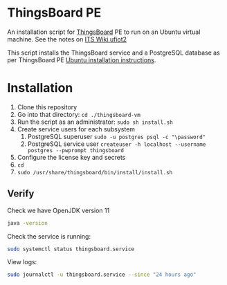 # ThingsBoard PE
An installation script for [ThingsBoard](https://thingsboard.io/) PE to run on an Ubuntu virtual machine. See the notes on [ITS Wiki ufiot2](https://itswiki.shef.ac.uk/wiki/Ufiot2)

This script installs the ThingsBoard service and a PostgreSQL database as per ThingsBoard PE [Ubuntu installation instructions](https://thingsboard.io/docs/user-guide/install/pe/ubuntu/).

# Installation

1. Clone this repository
2. Go into that directory: `cd ./thingsboard-vm`
3. Run the script as an administrator: `sudo sh install.sh`
4. Create service users for each subsystem
   1. PostgreSQL superuser `sudo -u postgres psql -c "\password"`
   2. PostgreSQL service user `createuser -h localhost --username postgres --pwprompt thingsboard`
5. Configure the license key and secrets
6. `cd`
7. `sudo /usr/share/thingsboard/bin/install/install.sh`

## Verify

Check we have OpenJDK version 11

```bash
java -version
```

Check the service is running:

```bash
sudo systemctl status thingsboard.service
```

View logs:

```bash
sudo journalctl -u thingsboard.service --since "24 hours ago"
```

